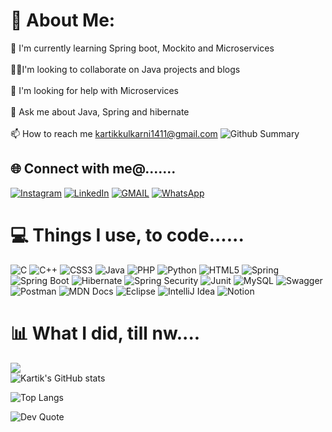 # 💫 About Me:
🧠 I'm currently learning Spring boot, Mockito and Microservices<br><br>👯‍♀️I'm looking to collaborate on Java projects and blogs<br><br>🤔 I'm looking for help with Microservices<br><br>💬 Ask me about Java, Spring and hibernate<br><br>📫 How to reach me kartikkulkarni1411@gmail.com
![Github Summary](https://github-profile-summary-cards.vercel.app/api/cards/profile-details?username=kartik1502&theme=tokyonight)


## 🌐 Connect with me@.......
[![Instagram](https://img.shields.io/badge/Instagram-%23E4405F.svg?logo=Instagram&logoColor=white&style=for-the-badge)](https://instagram.com/kartik_kulkarni1411/) 
[![LinkedIn](https://img.shields.io/badge/LinkedIn-%230077B5.svg?logo=linkedin&logoColor=white&style=for-the-badge)](https://linkedin.com/in/karthik-kulkarni-ka1411/) 
[![GMAIL](https://img.shields.io/badge/Gmail-D14836?style=for-the-badge&logo=gmail&logoColor=white)](mailto:kartikkulkarni1411@gmail.com)
[![WhatsApp](https://img.shields.io/badge/WhatsApp-25D366?style=for-the-badge&logo=whatsapp&logoColor=white)](https://wa.me/6361921186)


# 💻 Things I use, to code......
![C](https://img.shields.io/badge/c-%2300599C.svg?style=for-the-badge&logo=c&logoColor=white) ![C++](https://img.shields.io/badge/c++-%2300599C.svg?style=for-the-badge&logo=c%2B%2B&logoColor=white) ![CSS3](https://img.shields.io/badge/css3-%231572B6.svg?style=for-the-badge&logo=css3&logoColor=white) ![Java](https://img.shields.io/badge/java-%23ED8B00.svg?style=for-the-badge&logo=java&logoColor=white) ![PHP](https://img.shields.io/badge/php-%23777BB4.svg?style=for-the-badge&logo=php&logoColor=white) ![Python](https://img.shields.io/badge/python-3670A0?style=for-the-badge&logo=python&logoColor=ffdd54) ![HTML5](https://img.shields.io/badge/html5-%23E34F26.svg?style=for-the-badge&logo=html5&logoColor=white) ![Spring](https://img.shields.io/badge/spring-%236DB33F.svg?style=for-the-badge&logo=spring&logoColor=white) ![Spring Boot](https://img.shields.io/badge/Spring_Boot-F2F4F9?style=for-the-badge&logo=spring-boot) ![Hibernate](https://img.shields.io/badge/Hibernate-59666C?style=for-the-badge&logo=Hibernate&logoColor=white) ![Spring Security](https://img.shields.io/badge/Spring_Security-6DB33F?style=for-the-badge&logo=Spring-Security&logoColor=white
) ![Junit](https://img.shields.io/badge/Junit5-25A162?style=for-the-badge&logo=junit5&logoColor=white) ![MySQL](https://img.shields.io/badge/mysql-%2300f.svg?style=for-the-badge&logo=mysql&logoColor=white) ![Swagger](https://img.shields.io/badge/-Swagger-%23Clojure?style=for-the-badge&logo=swagger&logoColor=white) ![Postman](https://img.shields.io/badge/Postman-FF6C37?style=for-the-badge&logo=Postman&logoColor=white)
![MDN Docs](https://img.shields.io/badge/MDN_Web_Docs-black?style=for-the-badge&logo=mdnwebdocs&logoColor=white)  ![Eclipse](	https://img.shields.io/badge/Eclipse-2C2255?style=for-the-badge&logo=eclipse&logoColor=white) ![IntelliJ Idea](https://img.shields.io/badge/IntelliJ_IDEA-000000.svg?style=for-the-badge&logo=intellij-idea&logoColor=white
)  ![Notion](https://img.shields.io/badge/Notion-%23000000.svg?style=for-the-badge&logo=notion&logoColor=white)  

# 📊 What I did, till nw....
![](https://github-readme-streak-stats.herokuapp.com/?user=kartik1502&theme=radical&hide_border=false)<br/>
![Kartik's GitHub stats](https://github-readme-stats.vercel.app/api?username=kartik1502&show_icons=true&rank_icon=github)

![Top Langs](https://github-readme-stats.vercel.app/api/top-langs/?username=kartik1502&theme=radical)


![Dev Quote](https://quotes-github-readme.vercel.app/api?type=vetical&theme=radical)
